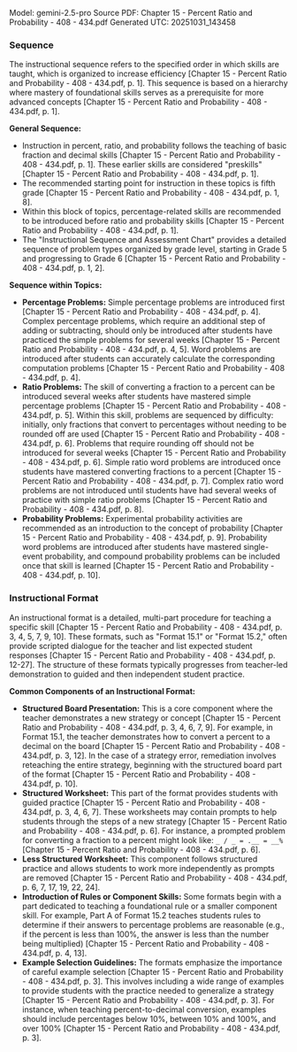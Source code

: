 Model: gemini-2.5-pro
Source PDF: Chapter 15 - Percent Ratio and Probability - 408 - 434.pdf
Generated UTC: 20251031_143458

### Sequence

The instructional sequence refers to the specified order in which skills are taught, which is organized to increase efficiency [Chapter 15 - Percent Ratio and Probability - 408 - 434.pdf, p. 1]. This sequence is based on a hierarchy where mastery of foundational skills serves as a prerequisite for more advanced concepts [Chapter 15 - Percent Ratio and Probability - 408 - 434.pdf, p. 1].

**General Sequence:**
*   Instruction in percent, ratio, and probability follows the teaching of basic fraction and decimal skills [Chapter 15 - Percent Ratio and Probability - 408 - 434.pdf, p. 1]. These earlier skills are considered "preskills" [Chapter 15 - Percent Ratio and Probability - 408 - 434.pdf, p. 1].
*   The recommended starting point for instruction in these topics is fifth grade [Chapter 15 - Percent Ratio and Probability - 408 - 434.pdf, p. 1, 8].
*   Within this block of topics, percentage-related skills are recommended to be introduced before ratio and probability skills [Chapter 15 - Percent Ratio and Probability - 408 - 434.pdf, p. 1].
*   The "Instructional Sequence and Assessment Chart" provides a detailed sequence of problem types organized by grade level, starting in Grade 5 and progressing to Grade 6 [Chapter 15 - Percent Ratio and Probability - 408 - 434.pdf, p. 1, 2].

**Sequence within Topics:**
*   **Percentage Problems:** Simple percentage problems are introduced first [Chapter 15 - Percent Ratio and Probability - 408 - 434.pdf, p. 4]. Complex percentage problems, which require an additional step of adding or subtracting, should only be introduced after students have practiced the simple problems for several weeks [Chapter 15 - Percent Ratio and Probability - 408 - 434.pdf, p. 4, 5]. Word problems are introduced after students can accurately calculate the corresponding computation problems [Chapter 15 - Percent Ratio and Probability - 408 - 434.pdf, p. 4].
*   **Ratio Problems:** The skill of converting a fraction to a percent can be introduced several weeks after students have mastered simple percentage problems [Chapter 15 - Percent Ratio and Probability - 408 - 434.pdf, p. 5]. Within this skill, problems are sequenced by difficulty: initially, only fractions that convert to percentages without needing to be rounded off are used [Chapter 15 - Percent Ratio and Probability - 408 - 434.pdf, p. 6]. Problems that require rounding off should not be introduced for several weeks [Chapter 15 - Percent Ratio and Probability - 408 - 434.pdf, p. 6]. Simple ratio word problems are introduced once students have mastered converting fractions to a percent [Chapter 15 - Percent Ratio and Probability - 408 - 434.pdf, p. 7]. Complex ratio word problems are not introduced until students have had several weeks of practice with simple ratio problems [Chapter 15 - Percent Ratio and Probability - 408 - 434.pdf, p. 8].
*   **Probability Problems:** Experimental probability activities are recommended as an introduction to the concept of probability [Chapter 15 - Percent Ratio and Probability - 408 - 434.pdf, p. 9]. Probability word problems are introduced after students have mastered single-event probability, and compound probability problems can be included once that skill is learned [Chapter 15 - Percent Ratio and Probability - 408 - 434.pdf, p. 10].

### Instructional Format

An instructional format is a detailed, multi-part procedure for teaching a specific skill [Chapter 15 - Percent Ratio and Probability - 408 - 434.pdf, p. 3, 4, 5, 7, 9, 10]. These formats, such as "Format 15.1" or "Format 15.2," often provide scripted dialogue for the teacher and list expected student responses [Chapter 15 - Percent Ratio and Probability - 408 - 434.pdf, p. 12-27]. The structure of these formats typically progresses from teacher-led demonstration to guided and then independent student practice.

**Common Components of an Instructional Format:**
*   **Structured Board Presentation:** This is a core component where the teacher demonstrates a new strategy or concept [Chapter 15 - Percent Ratio and Probability - 408 - 434.pdf, p. 3, 4, 6, 7, 9]. For example, in Format 15.1, the teacher demonstrates how to convert a percent to a decimal on the board [Chapter 15 - Percent Ratio and Probability - 408 - 434.pdf, p. 3, 12]. In the case of a strategy error, remediation involves reteaching the entire strategy, beginning with the structured board part of the format [Chapter 15 - Percent Ratio and Probability - 408 - 434.pdf, p. 10].
*   **Structured Worksheet:** This part of the format provides students with guided practice [Chapter 15 - Percent Ratio and Probability - 408 - 434.pdf, p. 3, 4, 6, 7]. These worksheets may contain prompts to help students through the steps of a new strategy [Chapter 15 - Percent Ratio and Probability - 408 - 434.pdf, p. 6]. For instance, a prompted problem for converting a fraction to a percent might look like: `_ / _ = .__ = __%` [Chapter 15 - Percent Ratio and Probability - 408 - 434.pdf, p. 6].
*   **Less Structured Worksheet:** This component follows structured practice and allows students to work more independently as prompts are removed [Chapter 15 - Percent Ratio and Probability - 408 - 434.pdf, p. 6, 7, 17, 19, 22, 24].
*   **Introduction of Rules or Component Skills:** Some formats begin with a part dedicated to teaching a foundational rule or a smaller component skill. For example, Part A of Format 15.2 teaches students rules to determine if their answers to percentage problems are reasonable (e.g., if the percent is less than 100%, the answer is less than the number being multiplied) [Chapter 15 - Percent Ratio and Probability - 408 - 434.pdf, p. 4, 13].
*   **Example Selection Guidelines:** The formats emphasize the importance of careful example selection [Chapter 15 - Percent Ratio and Probability - 408 - 434.pdf, p. 3]. This involves including a wide range of examples to provide students with the practice needed to generalize a strategy [Chapter 15 - Percent Ratio and Probability - 408 - 434.pdf, p. 3]. For instance, when teaching percent-to-decimal conversion, examples should include percentages below 10%, between 10% and 100%, and over 100% [Chapter 15 - Percent Ratio and Probability - 408 - 434.pdf, p. 3].